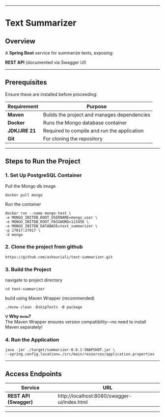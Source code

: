 
---

# Text Summarizer

## **Overview**
A **Spring Boot** service for summarize texts, exposing:

**REST API** (documented via Swagger UI) <br />

---

## **Prerequisites**
Ensure these are installed before proceeding:

| Requirement    | Purpose                                   |  
|----------------|-------------------------------------------|  
| **Maven**      | Builds the project and manages dependencies |  
| **Docker**     | Runs the Mongo database container         |  
| **JDK/JRE 21** | Required to compile and run the application |  
| **Git**        | For cloning the repository                |  

---

## **Steps to Run the Project**

### **1. Set Up PostgreSQL Container**
Pull the Mongo db image

```
docker pull mongo
```
Run the container
```
docker run --name mongo-test \
-e MONGO_INITDB_ROOT_USERNAME=mongo_user \
-e MONGO_INITDB_ROOT_PASSWORD=123456 \
-e MONGO_INITDB_DATABASE=text_summarizer \
-p 27017:27017 \
-d mongo
```

### **2. Clone the project from github**
```
https://github.com/ashouriali/text-summarizer.git
```

### **3. Build the Project**
navigate to project directory
```
cd text-summarizer
```
build using Maven Wrapper (recommended)
```
./mvnw clean -DskipTests -B package
```

**💡 Why `mvnw`?**  
The Maven Wrapper ensures version compatibility—no need to install Maven separately!

### **4. Run the Application**
```
java -jar ./target/summarizer-0.0.1-SNAPSHOT.jar \
--spring.config.location=./src/main/resources/application.properties
```

---

## **Access Endpoints**
| Service               | URL                                      |  
|-----------------------|-----------------------------------------|  
| **REST API (Swagger)** | http://localhost:8080/swagger-ui/index.html |

---
